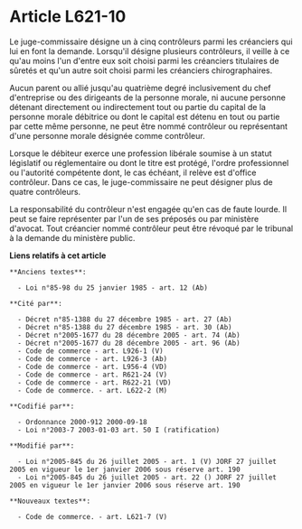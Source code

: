 # Article L621-10

Le juge-commissaire désigne un à cinq contrôleurs parmi les créanciers qui lui en font la demande. Lorsqu'il désigne
plusieurs contrôleurs, il veille à ce qu'au moins l'un d'entre eux soit choisi parmi les créanciers titulaires de sûretés et
qu'un autre soit choisi parmi les créanciers chirographaires.

Aucun parent ou allié jusqu'au quatrième degré inclusivement du chef d'entreprise ou des dirigeants de la personne morale, ni
aucune personne détenant directement ou indirectement tout ou partie du capital de la personne morale débitrice ou dont le
capital est détenu en tout ou partie par cette même personne, ne peut être nommé contrôleur ou représentant d'une personne
morale désignée comme contrôleur.

Lorsque le débiteur exerce une profession libérale soumise à un statut législatif ou réglementaire ou dont le titre est
protégé, l'ordre professionnel ou l'autorité compétente dont, le cas échéant, il relève est d'office contrôleur. Dans ce cas,
le juge-commissaire ne peut désigner plus de quatre contrôleurs.

La responsabilité du contrôleur n'est engagée qu'en cas de faute lourde. Il peut se faire représenter par l'un de ses
préposés ou par ministère d'avocat. Tout créancier nommé contrôleur peut être révoqué par le tribunal à la demande du
ministère public.

**Liens relatifs à cet article**

	**Anciens textes**:

	  - Loi n°85-98 du 25 janvier 1985 - art. 12 (Ab)

	**Cité par**:

	  - Décret n°85-1388 du 27 décembre 1985 - art. 27 (Ab)
	  - Décret n°85-1388 du 27 décembre 1985 - art. 30 (Ab)
	  - Décret n°2005-1677 du 28 décembre 2005 - art. 74 (Ab)
	  - Décret n°2005-1677 du 28 décembre 2005 - art. 96 (Ab)
	  - Code de commerce - art. L926-1 (V)
	  - Code de commerce - art. L926-3 (Ab)
	  - Code de commerce - art. L956-4 (VD)
	  - Code de commerce - art. R621-24 (V)
	  - Code de commerce - art. R622-21 (VD)
	  - Code de commerce. - art. L622-2 (M)

	**Codifié par**:

	  - Ordonnance 2000-912 2000-09-18
	  - Loi n°2003-7 2003-01-03 art. 50 I (ratification)

	**Modifié par**:

	  - Loi n°2005-845 du 26 juillet 2005 - art. 1 (V) JORF 27 juillet 2005 en vigueur le 1er janvier 2006 sous réserve art. 190
	  - Loi n°2005-845 du 26 juillet 2005 - art. 22 () JORF 27 juillet 2005 en vigueur le 1er janvier 2006 sous réserve art. 190

	**Nouveaux textes**:

	  - Code de commerce. - art. L621-7 (V)
